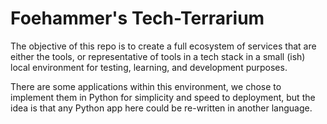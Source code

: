 # Foehammer's Tech-Terrarium

The objective of this repo is to create a full ecosystem of services that are either the tools, or representative of
tools in a tech stack in a small (ish) local environment for testing, learning, and development purposes.

There are some applications within this environment, we chose to implement them in Python for simplicity and speed to
deployment, but the idea is that any Python app here could be re-written in another language.